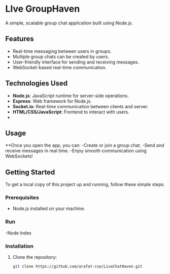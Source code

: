 # LIve GroupHaven

A simple, scalable group chat application built using Node.js.

## Features

- Real-time messaging between users in groups.
- Multiple group chats can be created by users.
- User-friendly interface for sending and receiving messages.
- WebSocket-based real-time communication.

## Technologies Used

- **Node.js**: JavaScript runtime for server-side operations.
- **Express**: Web framework for Node.js.
- **Socket.io**: Real-time communication between clients and server.
- **HTML/CSS/JavaScript**: Frontend to interact with users.
-
## Usage
**Once you open the app, you can:
-Create or join a group chat.
-Send and receive messages in real time.
-Enjoy smooth communication using WebSockets!

## Getting Started

To get a local copy of this project up and running, follow these simple steps.

### Prerequisites

- Node.js installed on your machine.
  
### Run
-Node Index

### Installation

1. Clone the repository:
   ```bash
   git clone https://github.com/arafat-cse/LiveChatHaven.git

